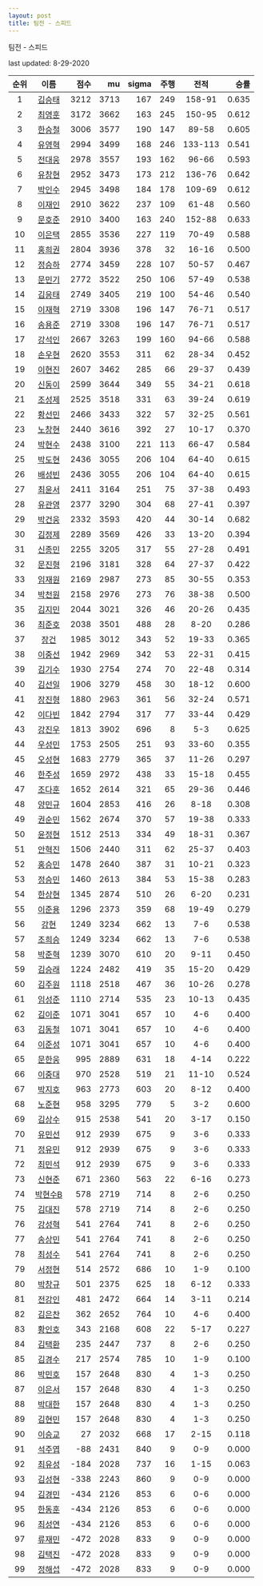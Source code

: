 ```yaml
---
layout: post
title: 팀전 - 스피드
---
```



팀전 - 스피드


last updated: 8-29-2020

| 순위 | 이름 | 점수 | mu | sigma | 주행 | 전적 | 승률 |
|:---:|:---:|---:|---:|---:|---:|:---:|---:|
| 1 | [김승태](../gimseungtae) | 3212 | 3713 | 167 | 249 | 158-91 | 0.635 |
| 2 | [최영훈](../choiyeonghun) | 3172 | 3662 | 163 | 245 | 150-95 | 0.612 |
| 3 | [한승철](../hanseungcheol) | 3006 | 3577 | 190 | 147 | 89-58 | 0.605 |
| 4 | [유영혁](../yuyeonghyeok) | 2994 | 3499 | 168 | 246 | 133-113 | 0.541 |
| 5 | [전대웅](../jeondaewoong) | 2978 | 3557 | 193 | 162 | 96-66 | 0.593 |
| 6 | [유창현](../yuchanghyeon) | 2952 | 3473 | 173 | 212 | 136-76 | 0.642 |
| 7 | [박인수](../bakinsu) | 2945 | 3498 | 184 | 178 | 109-69 | 0.612 |
| 8 | [이재인](../ijaein) | 2910 | 3622 | 237 | 109 | 61-48 | 0.560 |
| 9 | [문호준](../munhojun) | 2910 | 3400 | 163 | 240 | 152-88 | 0.633 |
| 10 | [이은택](../ieuntaek) | 2855 | 3536 | 227 | 119 | 70-49 | 0.588 |
| 11 | [홍희권](../hongheegweon) | 2804 | 3936 | 378 | 32 | 16-16 | 0.500 |
| 12 | [정승하](../jeongseungha) | 2774 | 3459 | 228 | 107 | 50-57 | 0.467 |
| 13 | [문민기](../munmingi) | 2772 | 3522 | 250 | 106 | 57-49 | 0.538 |
| 14 | [김응태](../gimeungtae) | 2749 | 3405 | 219 | 100 | 54-46 | 0.540 |
| 15 | [이재혁](../ijaehyeok) | 2719 | 3308 | 196 | 147 | 76-71 | 0.517 |
| 16 | [송용준](../songyongjun) | 2719 | 3308 | 196 | 147 | 76-71 | 0.517 |
| 17 | [강석인](../gangseokin) | 2667 | 3263 | 199 | 160 | 94-66 | 0.588 |
| 18 | [손우현](../sonuhyeon) | 2620 | 3553 | 311 | 62 | 28-34 | 0.452 |
| 19 | [이현진](../ihyeonjin) | 2607 | 3462 | 285 | 66 | 29-37 | 0.439 |
| 20 | [신동이](../shindongi) | 2599 | 3644 | 349 | 55 | 34-21 | 0.618 |
| 21 | [조성제](../joseongje) | 2525 | 3518 | 331 | 63 | 39-24 | 0.619 |
| 22 | [황선민](../hwangseongmin) | 2466 | 3433 | 322 | 57 | 32-25 | 0.561 |
| 23 | [노창현](../nochanghyeon) | 2440 | 3616 | 392 | 27 | 10-17 | 0.370 |
| 24 | [박현수](../bakhyeonsu) | 2438 | 3100 | 221 | 113 | 66-47 | 0.584 |
| 25 | [박도현](../bakdohyeon) | 2436 | 3055 | 206 | 104 | 64-40 | 0.615 |
| 26 | [배성빈](../baeseongbin) | 2436 | 3055 | 206 | 104 | 64-40 | 0.615 |
| 27 | [최윤서](../choiyunseo) | 2411 | 3164 | 251 | 75 | 37-38 | 0.493 |
| 28 | [유관영](../yugwanyeong) | 2377 | 3290 | 304 | 68 | 27-41 | 0.397 |
| 29 | [박건웅](../bakgeonung) | 2332 | 3593 | 420 | 44 | 30-14 | 0.682 |
| 30 | [김정제](../gimjeongje) | 2289 | 3569 | 426 | 33 | 13-20 | 0.394 |
| 31 | [신종민](../shinjongmin) | 2255 | 3205 | 317 | 55 | 27-28 | 0.491 |
| 32 | [문진형](../munjinhyeong) | 2196 | 3181 | 328 | 64 | 27-37 | 0.422 |
| 33 | [임재원](../imjaewon) | 2169 | 2987 | 273 | 85 | 30-55 | 0.353 |
| 34 | [박천원](../bakcheonwon) | 2158 | 2976 | 273 | 76 | 38-38 | 0.500 |
| 35 | [김지민](../gimjimin) | 2044 | 3021 | 326 | 46 | 20-26 | 0.435 |
| 36 | [최준호](../choijunho) | 2038 | 3501 | 488 | 28 | 8-20 | 0.286 |
| 37 | [장건](../janggeon) | 1985 | 3012 | 343 | 52 | 19-33 | 0.365 |
| 38 | [이중선](../ijungseon) | 1942 | 2969 | 342 | 53 | 22-31 | 0.415 |
| 39 | [김기수](../gimgisu) | 1930 | 2754 | 274 | 70 | 22-48 | 0.314 |
| 40 | [김선일](../gimseonil) | 1906 | 3279 | 458 | 30 | 18-12 | 0.600 |
| 41 | [장진형](../jangjinhyeong) | 1880 | 2963 | 361 | 56 | 32-24 | 0.571 |
| 42 | [이다빈](../idabin) | 1842 | 2794 | 317 | 77 | 33-44 | 0.429 |
| 43 | [강진우](../gangjinwu) | 1813 | 3902 | 696 | 8 | 5-3 | 0.625 |
| 44 | [우성민](../useongmin) | 1753 | 2505 | 251 | 93 | 33-60 | 0.355 |
| 45 | [오성현](../oseonghyeon) | 1683 | 2779 | 365 | 37 | 11-26 | 0.297 |
| 46 | [한주성](../hanjuseong) | 1659 | 2972 | 438 | 33 | 15-18 | 0.455 |
| 47 | [조다훈](../jodahun) | 1652 | 2614 | 321 | 65 | 29-36 | 0.446 |
| 48 | [양민규](../yangmingyu) | 1604 | 2853 | 416 | 26 | 8-18 | 0.308 |
| 49 | [권순민](../gweonsoonmin) | 1562 | 2674 | 370 | 57 | 19-38 | 0.333 |
| 50 | [윤정현](../yunjeonghyeon) | 1512 | 2513 | 334 | 49 | 18-31 | 0.367 |
| 51 | [안혁진](../anhyeokjin) | 1506 | 2440 | 311 | 62 | 25-37 | 0.403 |
| 52 | [홍승민](../hongseungmin) | 1478 | 2640 | 387 | 31 | 10-21 | 0.323 |
| 53 | [정승민](../jeongseungmin) | 1460 | 2613 | 384 | 53 | 15-38 | 0.283 |
| 54 | [한상현](../hansanghyeon) | 1345 | 2874 | 510 | 26 | 6-20 | 0.231 |
| 55 | [이준용](../ijunyong) | 1296 | 2373 | 359 | 68 | 19-49 | 0.279 |
| 56 | [강현](../ganghyeon) | 1249 | 3234 | 662 | 13 | 7-6 | 0.538 |
| 57 | [조희승](../joheeseung) | 1249 | 3234 | 662 | 13 | 7-6 | 0.538 |
| 58 | [박준혁](../bakjunhyeok) | 1239 | 3070 | 610 | 20 | 9-11 | 0.450 |
| 59 | [김승래](../gimseungrae) | 1224 | 2482 | 419 | 35 | 15-20 | 0.429 |
| 60 | [김주원](../gimjuwon) | 1118 | 2518 | 467 | 36 | 10-26 | 0.278 |
| 61 | [임성준](../imseongjun) | 1110 | 2714 | 535 | 23 | 10-13 | 0.435 |
| 62 | [김이준](../gimijun) | 1071 | 3041 | 657 | 10 | 4-6 | 0.400 |
| 63 | [김동철](../gimdongcheol) | 1071 | 3041 | 657 | 10 | 4-6 | 0.400 |
| 64 | [이준성](../ijunseong) | 1071 | 3041 | 657 | 10 | 4-6 | 0.400 |
| 65 | [문한웅](../munhanung) | 995 | 2889 | 631 | 18 | 4-14 | 0.222 |
| 66 | [이중대](../ijungdae) | 970 | 2528 | 519 | 21 | 11-10 | 0.524 |
| 67 | [박지호](../bakjiho) | 963 | 2773 | 603 | 20 | 8-12 | 0.400 |
| 68 | [노준현](../nojunhyeon) | 958 | 3295 | 779 | 5 | 3-2 | 0.600 |
| 69 | [김상수](../gimsangsu) | 915 | 2538 | 541 | 20 | 3-17 | 0.150 |
| 70 | [유민선](../yuminseon) | 912 | 2939 | 675 | 9 | 3-6 | 0.333 |
| 71 | [정유민](../jeongyumin) | 912 | 2939 | 675 | 9 | 3-6 | 0.333 |
| 72 | [최민석](../choiminseok) | 912 | 2939 | 675 | 9 | 3-6 | 0.333 |
| 73 | [신현준](../shinhyeonjun) | 671 | 2360 | 563 | 22 | 6-16 | 0.273 |
| 74 | [박현수B](../bakhyeonsu-b) | 578 | 2719 | 714 | 8 | 2-6 | 0.250 |
| 75 | [김대진](../gimdaejin) | 578 | 2719 | 714 | 8 | 2-6 | 0.250 |
| 76 | [강성혁](../gangseonghyeok) | 541 | 2764 | 741 | 8 | 2-6 | 0.250 |
| 77 | [송상민](../songsangmin) | 541 | 2764 | 741 | 8 | 2-6 | 0.250 |
| 78 | [최성수](../choiseongsu) | 541 | 2764 | 741 | 8 | 2-6 | 0.250 |
| 79 | [서정현](../seojeonghyeon) | 514 | 2572 | 686 | 10 | 1-9 | 0.100 |
| 80 | [박창규](../bakchanggyu) | 501 | 2375 | 625 | 18 | 6-12 | 0.333 |
| 81 | [전강인](../jeongangin) | 481 | 2472 | 664 | 14 | 3-11 | 0.214 |
| 82 | [김은찬](../gimeunchan) | 362 | 2652 | 764 | 10 | 4-6 | 0.400 |
| 83 | [황인호](../hwanginho) | 343 | 2168 | 608 | 22 | 5-17 | 0.227 |
| 84 | [김택환](../gimtaekhwan) | 235 | 2447 | 737 | 8 | 2-6 | 0.250 |
| 85 | [김경수](../gimgyeongsu) | 217 | 2574 | 785 | 10 | 1-9 | 0.100 |
| 86 | [박민호](../bakminho) | 157 | 2648 | 830 | 4 | 1-3 | 0.250 |
| 87 | [이은서](../ieunseo) | 157 | 2648 | 830 | 4 | 1-3 | 0.250 |
| 88 | [박대한](../bakdaehan) | 157 | 2648 | 830 | 4 | 1-3 | 0.250 |
| 89 | [김현민](../gimhyunmin) | 157 | 2648 | 830 | 4 | 1-3 | 0.250 |
| 90 | [이승교](../iseunggyo) | 27 | 2032 | 668 | 17 | 2-15 | 0.118 |
| 91 | [석주엽](../seokjuyeob) | -88 | 2431 | 840 | 9 | 0-9 | 0.000 |
| 92 | [최유성](../choiyuseong) | -184 | 2028 | 737 | 16 | 1-15 | 0.063 |
| 93 | [김성현](../gimseonghyeon) | -338 | 2243 | 860 | 9 | 0-9 | 0.000 |
| 94 | [김경민](../gimgyeongmin) | -434 | 2126 | 853 | 6 | 0-6 | 0.000 |
| 95 | [한동훈](../handonghun) | -434 | 2126 | 853 | 6 | 0-6 | 0.000 |
| 96 | [최성연](../choiseongyeon) | -434 | 2126 | 853 | 6 | 0-6 | 0.000 |
| 97 | [류재민](../ryujaemin) | -472 | 2028 | 833 | 9 | 0-9 | 0.000 |
| 98 | [김택진](../gimtaekjin) | -472 | 2028 | 833 | 9 | 0-9 | 0.000 |
| 99 | [정해섭](../jeonghaeseop) | -472 | 2028 | 833 | 9 | 0-9 | 0.000 |
